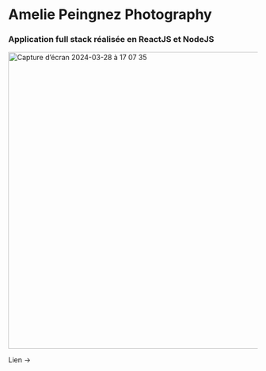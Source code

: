 <h1>Amelie Peingnez Photography</h1>
<h3>Application full stack réalisée en ReactJS et NodeJS</h3>

<img width="600" alt="Capture d’écran 2024-03-28 à 17 07 35" src="https://github.com/Mathispnz/amelie-phot/assets/38229939/89516898-1512-4a56-88fc-adf95b2e9dd0">



Lien -> <a href="https://ameliepeingnezphotography.herokuapp.com/" />
